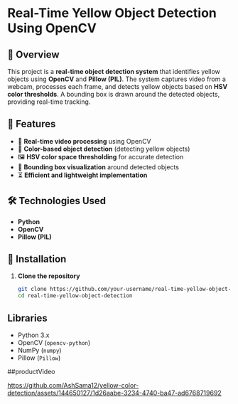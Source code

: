 # **Real-Time Yellow Object Detection Using OpenCV**  

## 📌 Overview  
This project is a **real-time object detection system** that identifies yellow objects using **OpenCV** and **Pillow (PIL)**. The system captures video from a webcam, processes each frame, and detects yellow objects based on **HSV color thresholds**. A bounding box is drawn around the detected objects, providing real-time tracking.  

## 🚀 Features  
- 🎥 **Real-time video processing** using OpenCV  
- 🎯 **Color-based object detection** (detecting yellow objects)  
- 🖼️ **HSV color space thresholding** for accurate detection  
- 🔲 **Bounding box visualization** around detected objects  
- ⏳ **Efficient and lightweight implementation**  


## 🛠️ Technologies Used  
- **Python**  
- **OpenCV**  
- **Pillow (PIL)**  

## 📌 Installation  
1. **Clone the repository**  
   ```bash
   git clone https://github.com/your-username/real-time-yellow-object-detection.git
   cd real-time-yellow-object-detection


## Libraries

- Python 3.x
- OpenCV (`opencv-python`)
- NumPy (`numpy`)
- Pillow (`Pillow`)

##productVideo

https://github.com/AshSama12/yellow-color-detection/assets/144650127/1d26aabe-3234-4740-ba47-ad6768719692
  
